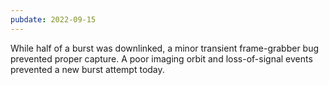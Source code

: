 ```yaml
---
pubdate: 2022-09-15
---
```


While half of a burst was downlinked, a minor transient frame-grabber bug prevented proper capture.  A poor imaging orbit and loss-of-signal events prevented a new burst attempt today.

